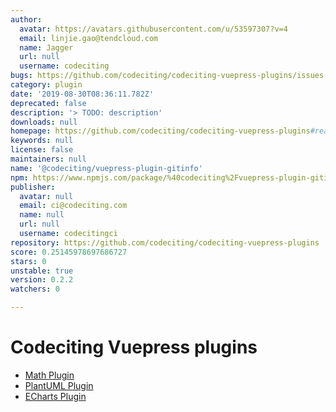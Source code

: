 ```yaml
---
author:
  avatar: https://avatars.githubusercontent.com/u/53597307?v=4
  email: linjie.gao@tendcloud.com
  name: Jagger
  url: null
  username: codeciting
bugs: https://github.com/codeciting/codeciting-vuepress-plugins/issues
category: plugin
date: '2019-08-30T08:36:11.782Z'
deprecated: false
description: '> TODO: description'
downloads: null
homepage: https://github.com/codeciting/codeciting-vuepress-plugins#readme
keywords: null
license: false
maintainers: null
name: '@codeciting/vuepress-plugin-gitinfo'
npm: https://www.npmjs.com/package/%40codeciting%2Fvuepress-plugin-gitinfo
publisher:
  avatar: null
  email: ci@codeciting.com
  name: null
  url: null
  username: codecitingci
repository: https://github.com/codeciting/codeciting-vuepress-plugins
score: 0.25145978697686727
stars: 0
unstable: true
version: 0.2.2
watchers: 0

---
```


# Codeciting Vuepress plugins

- [Math Plugin](packages/vuepress-plugin-math/README.md)
- [PlantUML Plugin](packages/vuepress-plugin-plantuml/README.md)
- [ECharts Plugin](packages/vuepress-plugin-echarts/README.md)

